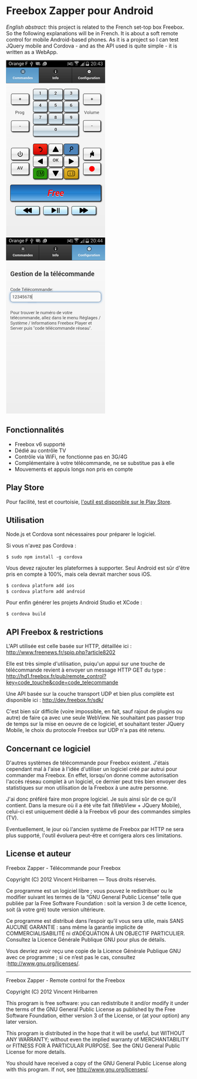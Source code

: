 Freebox Zapper pour Android
===========================

*English abstract:* this project is related to the French set-top box Freebox. So the following explanations will be in French. It is about a soft remote control for mobile Android-based phones. As it is a project so I can test JQuery mobile and Cordova - and as the API used is quite simple - it is written as a WebApp.

![ScreenShot1](materials/screenshot1-mini.png) ![ScreenShot2](materials/screenshot2-mini.png)

Fonctionnalités
---------------

-	Freebox v6 supporté
-	Dédié au contrôle TV
-	Contrôle via WiFi, ne fonctionne pas en 3G/4G
-	Complémentaire à votre télécommande, ne se substitue pas à elle
-	Mouvements et appuis longs non pris en compte

Play Store
----------

Pour facilité, test et courtoisie, [l'outil est disponible sur le Play Store](https://play.google.com/store/apps/details?id=net.alea.freebox.zapper.webapp).

Utilisation
-----------

Node.js et Cordova sont nécessaires pour préparer le logiciel.

Si vous n'avez pas Cordova :

```
$ sudo npm install -g cordova
```

Vous devez rajouter les plateformes à supporter. Seul Android est sûr d'être pris en compte à 100%, mais cela devrait marcher sous iOS.

```
$ cordova platform add ios
$ cordova platform add android
```

Pour enfin générer les projets Android Studio et XCode :

```
$ cordova build
```

API Freebox & restrictions
--------------------------

L'API utilisée est celle basée sur HTTP, détaillée ici : http://www.freenews.fr/spip.php?article8202

Elle est très simple d'utilisation, puiqu'un appui sur une touche de télécommande revient à envoyer un message HTTP GET du type : http://hd1.freebox.fr/pub/remote_control?key=code_touche&code=code_telecommande

Une API basée sur la couche transport UDP et bien plus complète est disponible ici : http://dev.freebox.fr/sdk/

C'est bien sûr difficile (voire impossible, en fait, sauf rajout de plugins ou autre) de faire ça avec une seule WebView. Ne souhaitant pas passer trop de temps sur la mise en oeuvre de ce logiciel, et souhaitant tester JQuery Mobile, le choix du protocole Freebox sur UDP n'a pas été retenu.

Concernant ce logiciel
----------------------

D'autres systèmes de télécommande pour Freebox existent. J'étais cependant mal à l'aise à l'idée d'utiliser un logiciel créé par autrui pour commander ma Freebox. En effet, lorsqu'on donne comme autorisation l'accès réseau complet à un logiciel, ce dernier peut très bien envoyer des statistiques sur mon utilisation de la Freebox à une autre personne.

J'ai donc préféré faire mon propre logiciel. Je suis ainsi sûr de ce qu'il contient. Dans la mesure où il a été vite fait (WebView + JQuery Mobile), celui-ci est uniquement dédié à la Freebox v6 pour des commandes simples (TV).

Eventuellement, le jour où l'ancien système de Freebox par HTTP ne sera plus supporté, l'outil évoluera peut-être et corrigera alors ces limitations.

License et auteur
-----------------

Freebox Zapper - Télécommande pour Freebox

Copyright (C) 2012 Vincent Hiribarren — Tous droits réservés.

Ce programme est un logiciel libre ; vous pouvez le redistribuer ou le modifier suivant les termes de la “GNU General Public License” telle que publiée par la Free Software Foundation : soit la version 3 de cette licence, soit (à votre gré) toute version ultérieure.

Ce programme est distribué dans l’espoir qu’il vous sera utile, mais SANS AUCUNE GARANTIE : sans même la garantie implicite de COMMERCIALISABILITÉ ni d’ADÉQUATION À UN OBJECTIF PARTICULIER. Consultez la Licence Générale Publique GNU pour plus de détails.

Vous devriez avoir reçu une copie de la Licence Générale Publique GNU avec ce programme ; si ce n’est pas le cas, consultez :http://www.gnu.org/licenses/.

---

Freebox Zapper - Remote control for the Freebox

Copyright (C) 2012 Vincent Hiribarren

This program is free software: you can redistribute it and/or modify it under the terms of the GNU General Public License as published by the Free Software Foundation, either version 3 of the License, or (at your option) any later version.

This program is distributed in the hope that it will be useful, but WITHOUT ANY WARRANTY; without even the implied warranty of MERCHANTABILITY or FITNESS FOR A PARTICULAR PURPOSE. See the GNU General Public License for more details.

You should have received a copy of the GNU General Public License along with this program. If not, see http://www.gnu.org/licenses/.
